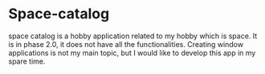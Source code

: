 # Space-catalog
space catalog is a hobby application related to my hobby which is space. It is in phase 2.0, it does not have all the functionalities. Creating window applications is not my main topic, but I would like to develop this app in my spare time.
